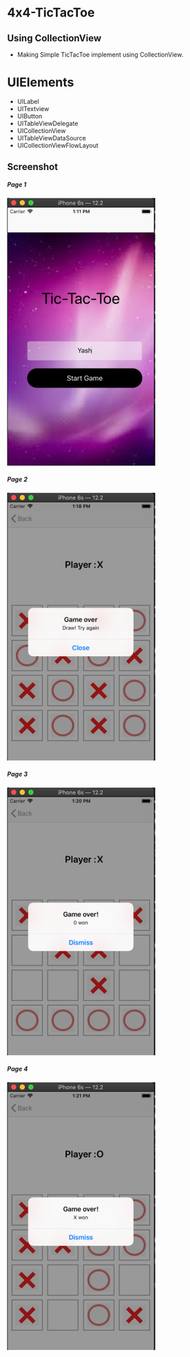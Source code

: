# 4x4-TicTacToe
## Using CollectionView

* Making Simple TicTacToe implement using CollectionView.


# UIElements
* UILabel
* UITextview
* UIButton
* UITableViewDelegate
* UICollectionView
* UITableViewDataSource
* UICollectionViewFlowLayout


## Screenshot
##### Page 1
![Page 1](https://github.com/Yashbhandari1999/4x4-TicTacToe/blob/main/Tic_Tac_Toe/1.png)


##### Page 2
![Page 2](https://github.com/Yashbhandari1999/4x4-TicTacToe/blob/main/Tic_Tac_Toe/2.png)

##### Page 3
![Page 3](https://github.com/Yashbhandari1999/4x4-TicTacToe/blob/main/Tic_Tac_Toe/3.png)

##### Page 4
![Page 4](https://github.com/Yashbhandari1999/4x4-TicTacToe/blob/main/Tic_Tac_Toe/4.png)
